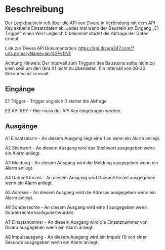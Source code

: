 # Beschreibung
Der Logikbaustein ruft über die API von Divera in Verbindung mit dem API Key aktuelle Einsatzdaten ab. Jedes mal wenn der Baustein am Eingang „E1 Trigger“ einen Wert ungleich 0 bekommt startet die Abfrage der Daten erneut.

Link zur Divera API Dokumentation: https://api.divera247.com/?urls.primaryName=api%2Fv1#/E

Achtung
Hinweis: Der Intervall zum Triggern des Bausteins sollte nicht zu klein sein um den Gira X1 nicht zu überlasten. Ein Intervall von 20-30 Sekunden ist sinnvoll.

## Eingänge

E1 Trigger - Trigger ungleich 0 startet die Abfrage

E2 API KEY - Hier muss der API Key eingetragen werden.

## Ausgänge

A1 Einsatzalarm - An diesem Ausgang liegt eine 1 an wenn ein Alarm anliegt.

A2 Stichwort - An diesem Ausgang wird das Stichwort ausgegeben wenn ein Alarm anliegt.

A3 Meldung - An diesem Ausgang wird die Meldung ausgegeben wenn ein Alarm anliegt.

A4 Datum/Uhrzeit - An diesem Ausgang wird Dazum/Uhrzeit ausgegeben wenn ein Alarm anliegt.

A5 Adresse - An diesem Ausgang wird die Adresse ausgegeben wenn ein Alarm anliegt.

A6 Sonderrechte - An diesem Ausgang wird eine 1 ausgegeben wenn Sonderrechte konfiguriertwurden.

A7 Einsatznummer - An diesem Ausgang wird die Einsatznummer von Divera ausgegeben wenn ein Alarm anliegt.

A8 Impulsausgang - An diesem Ausgang wird ein Impuls (1) von einer Sekunde ausgegeben wenn ein Alarm anliegt.
